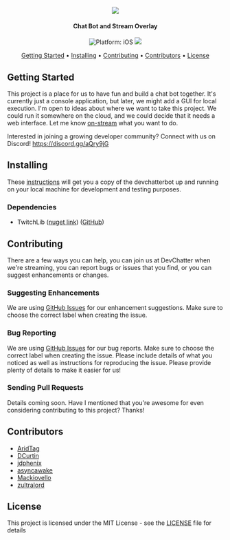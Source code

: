 <p align="center">
  <a href="#" alt="Devchatterbot" width="200"><img src="https://www.devchatter.com/assets/css/images/DarkBack-Logo.png"></a>
</p>
<h4 align="center">Chat Bot and Stream Overlay</h4>

<p align="center">
<img src="https://img.shields.io/badge/Platform-.NET Core 2.1-lightgrey.svg" style="max-height: 300px;" alt="Platform: iOS">
<a href="https://discord.gg/aQry9jG"><img src="https://img.shields.io/badge/Discord-DevChatter-red.svg" style="max-height: 300px;"></a>
</p>

<p align="center">
  <a href="#getting-started">Getting Started</a> •
  <a href="#installing">Installing</a> •
  <a href="#contributing">Contributing</a> •
  <a href="#contributors">Contributors</a> •
  <a href="#license">License</a>
</p>

## Getting Started
This project is a place for us to have fun and build a chat bot together. It's currently just a console application, but later, we might add a GUI for local execution. I'm open to ideas about where we want to take this project. We could run it somewhere on the cloud, and we could decide that it needs a web interface. Let me know [on-stream](https://www.twitch.tv/devchatter) what you want to do.

Interested in joining a growing developer community? Connect with us on Discord! https://discord.gg/aQry9jG

## Installing
These [instructions](docs/Setting-Up.md) will get you a copy of the devchatterbot up and running on your local machine for development and testing purposes.

### Dependencies
* TwitchLib ([nuget link](https://www.nuget.org/packages/TwitchLib/)) ([GitHub](https://github.com/twitchlib))

## Contributing
There are a few ways you can help, you can join us at DevChatter when we're streaming, you can report bugs or issues that you find, or you can suggest enhancements or changes.

### Suggesting Enhancements
We are using [GitHub Issues](https://github.com/DevChatter/devchatterbot/issues) for our enhancement suggestions. Make sure to choose the correct label when creating the issue.

### Bug Reporting
We are using [GitHub Issues](https://github.com/DevChatter/devchatterbot/issues) for our bug reports. Make sure to choose the correct label when creating the issue. Please include details of what you noticed as well as instructions for reproducing the issue. Please provide plenty of details to make it easier for us!

### Sending Pull Requests
Details coming soon.
Have I mentioned that you're awesome for even considering contributing to this project? Thanks!

## Contributors
* [AridTag](https://github.com/AridTag)
* [DCurtin](https://github.com/DCurtin)
* [jdphenix](https://github.com/jdphenix)
* [asyncawake](https://github.com/asyncawake)
* [Mackiovello](https://github.com/Mackiovello)
* [zultralord](https://github.com/zultralord)

## License
This project is licensed under the MIT License - see the [LICENSE](LICENSE) file for details
